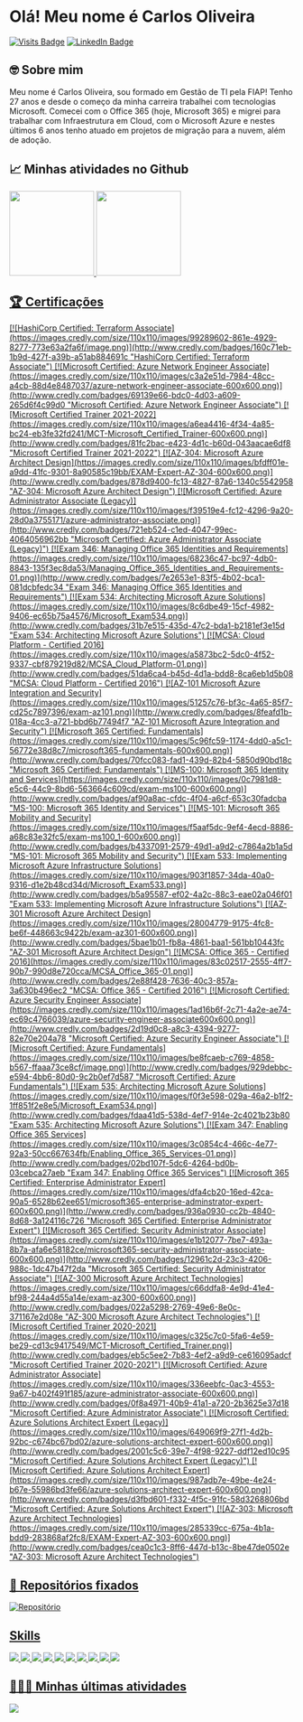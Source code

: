 # Olá! Meu nome é Carlos Oliveira
[![Visits Badge](https://badges.pufler.dev/visits/carlosdoliveira/carlosdoliveira)](https://cloudsquad.com.br)
[![LinkedIn Badge](https://img.shields.io/badge/LinkedIn-Profile-informational?style=flat&logo=linkedin&logoColor=white&color=0D76A8)](https://www.linkedin.com/in/carlosdoliveira/)


## 🤓 Sobre mim

Meu nome é Carlos Oliveira, sou formado em Gestão de TI pela FIAP! Tenho 27 anos e desde o começo da minha carreira trabalhei com tecnologias Microsoft. Comecei com o Office 365 (hoje, Microsoft 365) e migrei para trabalhar com Infraestrutura em Cloud, com o Microsoft Azure e nestes últimos 6 anos tenho atuado em projetos de migração para a nuvem, além de adoção.

## 📈 Minhas atividades no Github
<div>
  <a href="https://github.com/carlosdoliveira">
  <img height="150em" src="https://github-readme-stats.vercel.app/api?username=carlosdoliveira&count_private=true&show_icons=true&theme=onedark&include_all_commits=true&locale=pt-br"/>
  <img height="150em" src="https://github-readme-stats.vercel.app/api/top-langs/?username=carlosdoliveira&count_private=true&show_icons=true&theme=onedark&layout=compact&hide=less,hack&locale=pt-br" />
</div>

## 🏆 Certificações

<div style="display: inline_block">
<!--START_SECTION:badges-->
[![HashiCorp Certified: Terraform Associate](https://images.credly.com/size/110x110/images/99289602-861e-4929-8277-773e63a2fa6f/image.png)](http://www.credly.com/badges/160c71eb-1b9d-427f-a39b-a51ab884691c "HashiCorp Certified: Terraform Associate")
[![Microsoft Certified: Azure Network Engineer Associate](https://images.credly.com/size/110x110/images/c3a2e51d-7984-48cc-a4cb-88d4e8487037/azure-network-engineer-associate-600x600.png)](http://www.credly.com/badges/69139e66-bdc0-4d03-a609-265d6f4c99d0 "Microsoft Certified: Azure Network Engineer Associate")
[![Microsoft Certified Trainer 2021-2022](https://images.credly.com/size/110x110/images/a6ea4416-4f34-4a85-bc24-eb3fe32fd241/MCT-Microsoft_Certified_Trainer-600x600.png)](http://www.credly.com/badges/81fc2bac-e423-4d1c-b60d-043aacae6df8 "Microsoft Certified Trainer 2021-2022")
[![AZ-304: Microsoft Azure Architect Design](https://images.credly.com/size/110x110/images/bfdff01e-a9dd-41fc-9301-8a90585c19bb/EXAM-Expert-AZ-304-600x600.png)](http://www.credly.com/badges/878d9400-fc13-4827-87a6-1340c5542958 "AZ-304: Microsoft Azure Architect Design")
[![Microsoft Certified: Azure Administrator Associate (Legacy)](https://images.credly.com/size/110x110/images/f39519e4-fc12-4296-9a20-28d0a3755171/azure-administrator-associate.png)](http://www.credly.com/badges/721eb524-c1ed-4047-99ec-4064056962bb "Microsoft Certified: Azure Administrator Associate (Legacy)")
[![Exam 346: Managing Office 365 Identities and Requirements](https://images.credly.com/size/110x110/images/68236c47-bc97-4db0-8843-135f3ec8da53/Managing_Office_365_Identities_and_Requirements-01.png)](http://www.credly.com/badges/7e2653e1-83f5-4b02-bca1-081dcbfedc34 "Exam 346: Managing Office 365 Identities and Requirements")
[![Exam 534: Architecting Microsoft Azure Solutions](https://images.credly.com/size/110x110/images/8c6dbe49-15cf-4982-9406-ec65b75a4576/Microsoft_Exam534.png)](http://www.credly.com/badges/31b7e515-435d-47c2-bda1-b2181ef3e15d "Exam 534: Architecting Microsoft Azure Solutions")
[![MCSA: Cloud Platform - Certified 2016](https://images.credly.com/size/110x110/images/a5873bc2-5dc0-4f52-9337-cbf879219d82/MCSA_Cloud_Platform-01.png)](http://www.credly.com/badges/51da6ca4-b45d-4d1a-bdd8-8ca6eb1d5b08 "MCSA: Cloud Platform - Certified 2016")
[![AZ-101 Microsoft Azure Integration and Security](https://images.credly.com/size/110x110/images/51257c76-bf3c-4a65-85f7-cd25c7897396/exam-az101.png)](http://www.credly.com/badges/8feafd1b-018a-4cc3-a721-bbd6b77494f7 "AZ-101 Microsoft Azure Integration and Security")
[![Microsoft 365 Certified: Fundamentals](https://images.credly.com/size/110x110/images/5c96fc59-1174-4dd0-a5c1-56772e38d8c7/microsoft365-fundamentals-600x600.png)](http://www.credly.com/badges/70fcc083-fad1-439d-82b4-5850d90bd18c "Microsoft 365 Certified: Fundamentals")
[![MS-100: Microsoft 365 Identity and Services](https://images.credly.com/size/110x110/images/0c7981d8-e5c6-44c9-8bd6-563664c609cd/exam-ms100-600x600.png)](http://www.credly.com/badges/af90a8ac-cfdc-4f04-a6cf-653c30fadcba "MS-100: Microsoft 365 Identity and Services")
[![MS-101: Microsoft 365 Mobility and Security](https://images.credly.com/size/110x110/images/f5aaf5dc-9ef4-4ecd-8886-a68c83e32fc5/exam-ms100_1-600x600.png)](http://www.credly.com/badges/b4337091-2579-49d1-a9d2-c7864a2b1a5d "MS-101: Microsoft 365 Mobility and Security")
[![Exam 533: Implementing Microsoft Azure Infrastructure Solutions](https://images.credly.com/size/110x110/images/903f1857-34da-40a0-9316-d1e2b48cd34d/Microsoft_Exam533.png)](http://www.credly.com/badges/b5a95587-ef02-4a2c-88c3-eae02a046f01 "Exam 533: Implementing Microsoft Azure Infrastructure Solutions")
[![AZ-301 Microsoft Azure Architect Design](https://images.credly.com/size/110x110/images/28004779-9175-4fc8-be6f-448663c9422b/exam-az301-600x600.png)](http://www.credly.com/badges/5bae1b01-fb8a-4861-baa1-561bb10443fc "AZ-301 Microsoft Azure Architect Design")
[![MCSA: Office 365 - Certified 2016](https://images.credly.com/size/110x110/images/83c02517-2555-4ff7-90b7-990d8e720cca/MCSA_Office_365-01.png)](http://www.credly.com/badges/2e88f428-7636-40c3-857a-3a630b496ec2 "MCSA: Office 365 - Certified 2016")
[![Microsoft Certified: Azure Security Engineer Associate](https://images.credly.com/size/110x110/images/1ad16b6f-2c71-4a2e-ae74-ec69c4766039/azure-security-engineer-associate600x600.png)](http://www.credly.com/badges/2d19d0c8-a8c3-4394-9277-82e70e204a78 "Microsoft Certified: Azure Security Engineer Associate")
[![Microsoft Certified: Azure Fundamentals](https://images.credly.com/size/110x110/images/be8fcaeb-c769-4858-b567-ffaaa73ce8cf/image.png)](http://www.credly.com/badges/929debbc-e594-4bb6-80d0-9c2b0ef7d587 "Microsoft Certified: Azure Fundamentals")
[![Exam 535: Architecting Microsoft Azure Solutions](https://images.credly.com/size/110x110/images/f0f3e598-029a-46a2-b1f2-1ff851f2e8e5/Microsoft_Exam534.png)](http://www.credly.com/badges/fdaa41d5-538d-4ef7-914e-2c4021b23b80 "Exam 535: Architecting Microsoft Azure Solutions")
[![Exam 347: Enabling Office 365 Services](https://images.credly.com/size/110x110/images/3c0854c4-466c-4e77-92a3-50cc667634fb/Enabling_Office_365_Services-01.png)](http://www.credly.com/badges/02bd107f-5dc6-4264-bd0b-03cebca27aeb "Exam 347: Enabling Office 365 Services")
[![Microsoft 365 Certified: Enterprise Administrator Expert](https://images.credly.com/size/110x110/images/dfa4cb20-16ed-42ca-90a5-6528b62ee651/microsoft365-enterprise-adminstrator-expert-600x600.png)](http://www.credly.com/badges/936a0930-cc2b-4840-8d68-3a124116c726 "Microsoft 365 Certified: Enterprise Administrator Expert")
[![Microsoft 365 Certified: Security Administrator Associate](https://images.credly.com/size/110x110/images/e1b12077-7be7-493a-8b7a-afa6e58182ce/microsoft365-security-administrator-associate-600x600.png)](http://www.credly.com/badges/12961c2d-23c3-4206-988c-1dc47b47f2da "Microsoft 365 Certified: Security Administrator Associate")
[![AZ-300 Microsoft Azure Architect Technologies](https://images.credly.com/size/110x110/images/c66ddfa8-4e9d-41e4-bf98-244a4d55a14e/exam-az300-600x600.png)](http://www.credly.com/badges/022a5298-2769-49e6-8e0c-371167e2d08e "AZ-300 Microsoft Azure Architect Technologies")
[![Microsoft Certified Trainer 2020-2021](https://images.credly.com/size/110x110/images/c325c7c0-5fa6-4e59-be29-cd13c9417549/MCT-Microsoft_Certified_Trainer.png)](http://www.credly.com/badges/eb5c5ee2-7b83-4ef2-a9d9-ce616095adcf "Microsoft Certified Trainer 2020-2021")
[![Microsoft Certified: Azure Administrator Associate](https://images.credly.com/size/110x110/images/336eebfc-0ac3-4553-9a67-b402f491f185/azure-administrator-associate-600x600.png)](http://www.credly.com/badges/0f8a4971-40b9-41a1-a720-2b3625e37d18 "Microsoft Certified: Azure Administrator Associate")
[![Microsoft Certified: Azure Solutions Architect Expert (Legacy)](https://images.credly.com/size/110x110/images/649069f9-27f1-4d2b-92bc-c674bc67bd02/azure-solutions-architect-expert-600x600.png)](http://www.credly.com/badges/2001c5c6-39e7-4f98-9227-ddf12ed10c95 "Microsoft Certified: Azure Solutions Architect Expert (Legacy)")
[![Microsoft Certified: Azure Solutions Architect Expert](https://images.credly.com/size/110x110/images/987adb7e-49be-4e24-b67e-55986bd3fe66/azure-solutions-architect-expert-600x600.png)](http://www.credly.com/badges/d3fbd601-f332-4f5c-91fc-58d3268806bd "Microsoft Certified: Azure Solutions Architect Expert")
[![AZ-303: Microsoft Azure Architect Technologies](https://images.credly.com/size/110x110/images/285339cc-675a-4b1a-bdd9-283868af2fc8/EXAM-Expert-AZ-303-600x600.png)](http://www.credly.com/badges/cea0c1c3-8ff6-447d-b13c-8be47de0502e "AZ-303: Microsoft Azure Architect Technologies")
<!--END_SECTION:badges-->
  
## 📌 Repositórios fixados
![Repositório](https://github-readme-stats.vercel.app/api/pin/?username=carlosdoliveira&repo=terraform-landing-zone&theme=onedark)

## Skills
![](https://img.shields.io/badge/Tools-Docker-informational?style=flat&logo=docker&logoColor=white&color=4AB197)
![](https://img.shields.io/badge/Tools-NGINX-informational?style=flat&logo=nginx&logoColor=white&color=4AB197)
![](https://img.shields.io/badge/Tools-GitHub-informational?style=flat&logo=GitHub&logoColor=white&color=4AB197)
![](https://img.shields.io/badge/Tools-Azure%20Devops-informational?style=flat&logo=azuredevops&logoColor=white&color=0078D7)
![](https://img.shields.io/badge/IaC-Terraform-informational?style=flat&logo=terraform&logoColor=white&color=7B42BC)
![](https://img.shields.io/badge/IaC-Ansible-informational?style=flat&logo=ansible&logoColor=white&color=EE0000)
![](https://img.shields.io/badge/Clouds-Microsoft%20Azure-informational?style=flat&logo=microsoftazure&logoColor=white&color=0078D4)
![](https://img.shields.io/badge/Clouds-GCP-informational?style=flat&logo=googlecloud&logoColor=white&color=4285F4)
![](https://img.shields.io/badge/Languages-Python-informational?style=flat&logo=python&logoColor=white&color=3776AB)
![](https://img.shields.io/badge/Languages-Powershell-informational?style=flat&logo=powershell&logoColor=white&color=5391FE)

## 👩🏻‍💻 Minhas últimas atividades 
[![](https://github-readme-stats.vercel.app/api/wakatime?username=carlosdoliveira&theme=onedark&compact=true)](https://github.com/carlosdoliveira/carlosdoliveira)
